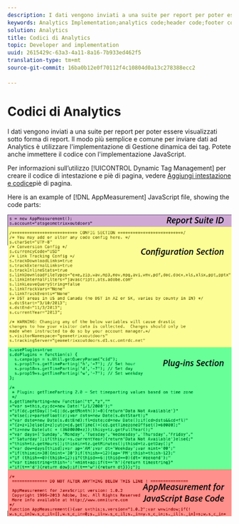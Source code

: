 ```yaml
---
description: I dati vengono inviati a una suite per report per poter essere visualizzati sotto forma di report. Il modo più semplice e comune per inviare dati ad Analytics è utilizzare l'implementazione di Gestione dinamica dei tag. Potete anche immettere il codice con l'implementazione JavaScript.
keywords: Analytics Implementation;analytics code;header code;footer code;header;footer;dynamic tag management;dtm;javascript
solution: Analytics
title: Codici di Analytics
topic: Developer and implementation
uuid: 2615429c-63a3-4a11-8a16-7b933ed462f5
translation-type: tm+mt
source-git-commit: 16ba0b12e0f70112f4c10804d0a13c278388ecc2

---
```



# Codici di Analytics

I dati vengono inviati a una suite per report per poter essere visualizzati sotto forma di report. Il modo più semplice e comune per inviare dati ad Analytics è utilizzare l'implementazione di Gestione dinamica dei tag. Potete anche immettere il codice con l'implementazione JavaScript.

Per informazioni sull’utilizzo [!UICONTROL Dynamic Tag Management] per creare il codice di intestazione e piè di pagina, vedere [Aggiungi intestazione e codice](/help/implement/c-implement-with-dtm/c-headers-footers/t-header-footer-code.md)piè di pagina.

Here is an example of [!DNL AppMeasurement] JavaScript file, showing the code parts:

![](assets/appmeasurement-js.png)

